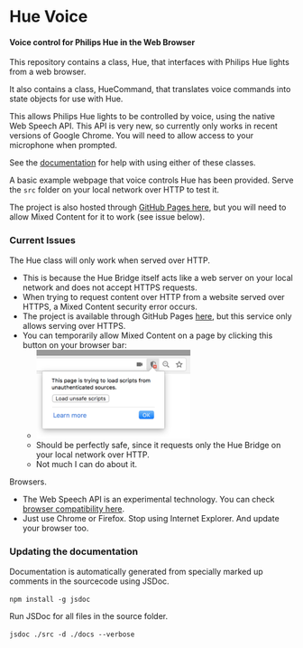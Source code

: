 # Hue Voice
#### Voice control for Philips Hue in the Web Browser

This repository contains a class, Hue, that interfaces with Philips Hue lights from a web browser.

It also contains a class, HueCommand, that translates voice commands into state objects for use with Hue.

This allows Philips Hue lights to be controlled by voice, using the native Web Speech API. This API is very new, so currently only works in recent versions of Google Chrome. You will need to allow access to your microphone when prompted.

See the [documentation](https://fsyth.github.io/hue-voice/docs/) for help with using either of these classes.

A basic example webpage that voice controls Hue has been provided. Serve the `src` folder on your local network over HTTP to test it.

The project is also hosted through [GitHub Pages here](https://fsyth.github.io/hue-voice/src/), but you will need to allow Mixed Content for it to work (see issue below).

### Current Issues
The Hue class will only work when served over HTTP.
- This is because the Hue Bridge itself acts like a web server on your local network and does not accept HTTPS requests.
- When trying to request content over HTTP from a website served over HTTPS, a Mixed Content security error occurs.
- The project is available through GitHub Pages [here](https://fsyth.github.io/hue-voice/src/), but this service only allows serving over HTTPS.
- You can temporarily allow Mixed Content on a page by clicking this button on your browser bar:
  - <img src="https-workaround.png" width="273">
  - Should be perfectly safe, since it requests only the Hue Bridge on your local network over HTTP.
  - Not much I can do about it.

Browsers.
- The Web Speech API is an experimental technology. You can check [browser compatibility here](https://developer.mozilla.org/en-US/docs/Web/API/Web_Speech_API#Browser_compatibility).
- Just use Chrome or Firefox. Stop using Internet Explorer. And update your browser too.

### Updating the documentation

Documentation is automatically generated from specially marked up comments in the sourcecode using JSDoc.

`npm install -g jsdoc`

Run JSDoc for all files in the source folder.

`jsdoc ./src -d ./docs --verbose`
